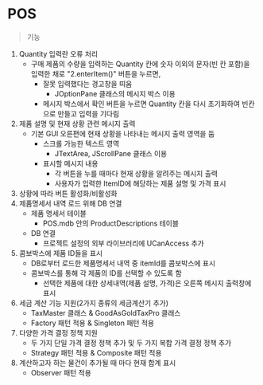 # POS
> 기능 
  1. Quantity 입력란 오류 처리
     - 구매 제품의 수량을 입력하는 Quantity 칸에 숫자 이외의 문자(빈 칸 포함)을 입력한 채로 "2.enterItem()" 버튼을 누르면,
       - 잘못 입력했다는 경고창을 띠움
         - JOptionPane 클래스의 메시지 박스 이용
       - 메시지 박스에서 확인 버튼을 누르면 Quantity 칸을 다시 초기화하여 빈칸으로 만들고 입력을 기다림
  2. 제품 설명 및 현재 상황 관련 메시지 출력
     - 기본 GUI 오른편에 현재 상황을 나타내는 메시지 출력 영역을 둠
       - 스크롤 가능한 텍스트 영역
         - JTextArea, JScrollPane 클래스 이용
       - 표시할 메시지 내용
         - 각 버튼을 누를 때마다 현재 상황을 알려주는 메시지 출력
         - 사용자가 입력한 ItemID에 해당하는 제품 설명 및 가격 표시 
  3. 상황에 따라 버튼 활성화/비활성화
  4. 제품명세서 내역 로드 위해 DB 연결
     - 제품 명세서 테이블
       - POS.mdb 안의 ProductDescriptions 테이블
     - DB 연결
       - 프로젝트 설정의 외부 라이브러리에 UCanAccess 추가
  5. 콤보박스에 제품 ID들을 표시
     - DB로부터 로드한 제품명세서 내역 중 itemId를 콤보박스에 표시
     - 콤보박스를 통해 각 제품의 ID를 선택할 수 있도록 함
       - 선택한 제품에 대한 상세내역(제품 설명, 가격)은 오른쪽 메시지 출력창에 표시
  6. 세금 계산 기능 지원(2가지 종류의 세금계산기 추가)
     - TaxMaster 클래스 & GoodAsGoldTaxPro 클래스
     - Factory 패턴 적용 & Singleton 패턴 적용
  7. 다양한 가격 결정 정책 지원
     - 두 가지 단일 가격 결정 정책 추가 및 두 가지 복합 가격 결정 정책 추가
     - Strategy 패턴 적용 & Composite 패턴 적용
  8. 계산하고자 하는 물건이 추가될 때 마다 현재 합계 표시
     - Observer 패턴 적용
  
  
